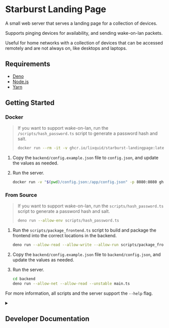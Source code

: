 # Starburst Landing Page

A small web server that serves a landing page for a collection of devices.

Supports pinging devices for availability, and sending wake-on-lan packets.

Useful for home networks with a collection of devices that can be accessed
remotely and are not always on, like desktops and laptops.

## Requirements

- [Deno](https://deno.land/)
- [Node.js](https://nodejs.org/en/)
- [Yarn](https://yarnpkg.com/)

## Getting Started

### Docker

> If you want to support wake-on-lan, run the `/scripts/hash_password.ts` script
> to generate a password hash and salt.
>
> ```sh
> docker run --rm -it -v ghcr.io/lixquid/starburst-landingpage:latest deno run --allow-env /scripts/hash_password.ts
> ```

1. Copy the `backend/config.example.json` file to `config.json`, and update the
   values as needed.
2. Run the server.

   ```sh
   docker run -v "$(pwd)/config.json:/app/config.json" -p 8080:8080 ghcr.io/lixquid/starburst-landingpage:latest
   ```

### From Source

> If you want to support wake-on-lan, run the `scripts/hash_password.ts` script
> to generate a password hash and salt.
>
> ```sh
> deno run --allow-env scripts/hash_password.ts
> ```

1. Run the `scripts/package_frontend.ts` script to build and package the
   frontend into the correct locations in the backend.

   ```sh
   deno run --allow-read --allow-write --allow-run scripts/package_frontend.ts
   ```
2. Copy the `backend/config.example.json` file to `backend/config.json`, and
   update the values as needed.
3. Run the server.

   ```sh
   cd backend
   deno run --allow-net --allow-read --unstable main.ts
   ```

For more information, all scripts and the server support the `--help` flag.

<details>
<summary><h2>Developer Documentation</h2></summary>

### Preparing a new release

1. Create an entry in [CHANGELOG.md](CHANGELOG.md).
2. Update the README.md file as needed.
3. Commit with `Version x.y.z` as the commit message.
4. Tag the commit with `vX.Y.Z`.

</details>
